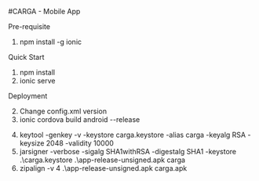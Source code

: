 #CARGA - Mobile App

Pre-requisite

1. npm install -g ionic

Quick Start

1. npm install
2. ionic serve

Deployment

<!-- 1. change environment.prod.ts to environment.ts -->
2. Change config.xml version
3. ionic cordova build android --release
<!-- Not necessary when you already have .keystore file -->
4. keytool -genkey -v -keystore carga.keystore -alias carga -keyalg RSA -keysize 2048 -validity 10000
5. jarsigner -verbose -sigalg SHA1withRSA -digestalg SHA1 -keystore .\carga.keystore .\app-release-unsigned.apk carga
6. zipalign -v 4 .\app-release-unsigned.apk carga.apk